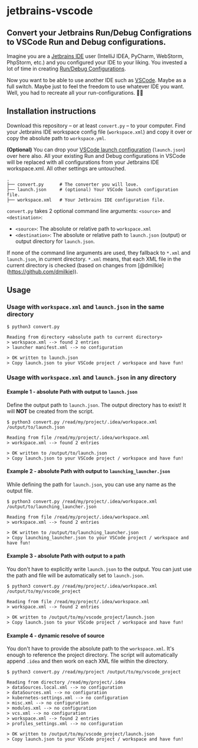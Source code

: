 # jetbrains-vscode

**Convert your Jetbrains Run/Debug Configrations to VSCode Run and Debug configurations.**
---

Imagine you are a [Jetbrains IDE](https://www.jetbrains.com/products/) user (IntelliJ IDEA, PyCharm, WebStorm, PhpStorm, etc.)
and you configured your IDE to your liking. You invested a lot of time in creating [Run/Debug Configurations](https://www.jetbrains.com/help/idea/services-tool-window.html).

Now you want to be able to use another IDE such as [VSCode](https://code.visualstudio.com). Maybe as a full switch. Maybe just to feel the freedom to use whatever IDE you want. Well, you had to recreate all your run-configurations. 🤷‍♂️

## Installation instructions

Download this repository – or at least `convert.py` – to your computer.
Find your Jetbrains IDE workspace config file (`workspace.xml`) and copy it over or copy the absolute path to `workspace.yml`.

**(Optional)** You can drop your [VSCode launch configuration](https://code.visualstudio.com/Docs/editor/debugging) (`launch.json`) over here also. All your existing Run and Debug configurations in VSCode will be replaced with all configurations from your Jetbrains IDE workspace.xml. All other settings are untouched.

```
.
├── convert.py      # The converter you will love.
├── launch.json     # (optional) Your VSCode launch configuration file.
├── workspace.xml   # Your Jetbrains IDE configuration file.
```

`convert.py` takes 2 optional command line arguments: `<source>` and `<destination>`:
    
* `<source>`: The absolute or relative path to `workspace.xml`  
* `<destination>`: The absolute or relative path to `launch.json` (output) or output directory for `launch.json`.

If none of the command line arguments are used, they fallback to `*.xml` and `launch.json`, in current directory. `*.xml` means, that each XML file in the current directory is checked (based on changes from [@dmilkie] (https://github.com/dmilkie)).

## Usage

### Usage with `workspace.xml` and `launch.json` in the same directory

```shell
$ python3 convert.py

Reading from directory <absolute path to current directory>
> workspace.xml --> found 2 entries
> launcher manifest.xml --> no configuration

> OK written to launch.json
> Copy launch.json to your VSCode project / workspace and have fun!
```

### Usage with `workspace.xml` and `launch.json` in any directory

#### Example 1 - absolute Path with output to `launch.json`
Define the output path to `launch.json`. The output directory has to exist! It will **NOT** be created from the script.

```shell
$ python3 convert.py /read/my/project/.idea/workspace.xml /output/to/launch.json

Reading from file /read/my/project/.idea/workspace.xml
> workspace.xml --> found 2 entries

> OK written to /output/to/launch.json
> Copy launch.json to your VSCode project / workspace and have fun!
```

#### Example 2 - absolute Path with output to `launching_launcher.json`
While defining the path for `launch.json`, you can use any name as the output file.

```shell
$ python3 convert.py /read/my/project/.idea/workspace.xml /output/to/launching_launcher.json

Reading from file /read/my/project/.idea/workspace.xml
> workspace.xml --> found 2 entries

> OK written to /output/to/launching_launcher.json
> Copy launching_launcher.json to your VSCode project / workspace and have fun!
```

#### Example 3 - absolute Path with output to a path
You don't have to explicitly write `launch.json` to the output. You can just use the path and file will be automatically set to `launch.json`.
```shell
$ python3 convert.py /read/my/project/.idea/workspace.xml /output/to/my/vscode_project

Reading from file /read/my/project/.idea/workspace.xml
> workspace.xml --> found 2 entries

> OK written to /output/to/my/vscode_project/launch.json
> Copy launch.json to your VSCode project / workspace and have fun!
```

#### Example 4 - dynamic resolve of source
You don't have to provide the absolute path to the `workspace.xml`. It's enough to reference the project directory. The script will automatically append `.idea` and then work on each XML file within the directory.
```shell
$ python3 convert.py /read/my/project /output/to/my/vscode_project

Reading from directory /read/my/project/.idea
> dataSources.local.xml --> no configuration
> dataSources.xml --> no configuration
> kubernetes-settings.xml --> no configuration
> misc.xml --> no configuration
> modules.xml --> no configuration
> vcs.xml --> no configuration
> workspace.xml --> found 2 entries
> profiles_settings.xml --> no configuration

> OK written to /output/to/my/vscode_project/launch.json
> Copy launch.json to your VSCode project / workspace and have fun!
```